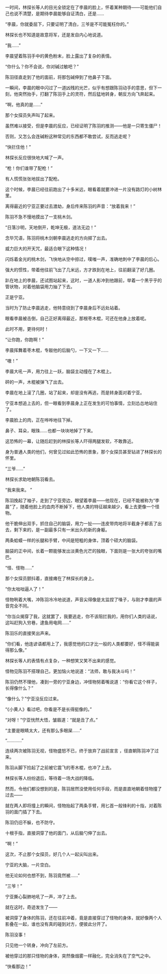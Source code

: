 一时间，林探长等人的目光全锁定在了李晨的脸上，怀着某种期待——可能他们自己也说不清楚，是期待李晨能够自证清白，还是……

“李晨，你就委屈下，只要证明了清白，三爷是不可能冤枉你的。”

林探长也不知道是故意将军，还是发自内心地说道。

“我……”

李晨望着陈羽手中的黄色粉末，脸上露出了复杂的表情。

“你什么？你不会说，你对碱过敏吧？”

陈羽径直走到了他的面前，将那包碱伸到了他鼻子下面。

一瞬间，李晨的眼中闪过了一道凶残的光芒，似乎有想跟陈羽动手的意思，但下一刻，他突然抬手，打翻了陈羽手上的灵符，然后猛地转身，朝反方向飞奔起来。

“啊，他真的是……”

那个女探员失声叫了起来。

虽然难以接受，但是李晨的反应，已经证明了陈羽的推测——他是一只寄生僵尸！

否则，又怎么会连碱粉这种常见的东西都不敢尝试，反而逃走呢？

“快拦住他！”

林探长反应很快地大喊了一声。

“枪！你们谁带了配枪！”

有人慌慌张张地拔出了配枪。

这个时候，李晨已经往前跑出了十多米远，眼看着就要冲进一片没有路灯的小树林里。

离得最近的宁亚正要过去渡劫，身后传来陈羽的声音：“放着我来！”

陈羽不急不慢地摸出了一支桃木剑。

“日落沙明，天地倒开，乾坤无极，道法无边！”

念毕咒语，陈羽将桃木剑朝李晨逃走的方向掷了出去。

威力巨大的开天咒，最适合眼下这种情况！

闪烁着金光的桃木剑，飞快地从空中掠过，噗嗤一声，准确地刺中了李晨的后心。

强大的惯性，带着他往前飞出了几米远，方才跌到在地上，往前翻滚了好几圈。

趴在地上的李晨，还试图站起来，这时，一道人影冲到他跟前，举着一个黑乎乎的管状物，对着他脑袋用力抽了下去。

正是宁亚。

当时为了防止李晨逃走，他特意绕到了李晨身后不远处站着。

眼看李晨被击倒，自己正好离得最近，那根枣木棍，可还在他身上放着呢。

此时不用，更待何时！

“让你跑，你跑啊！”

李晨挥舞着枣木棍，专敲他的后脑勺，一下又一下……

“嗷！”

李晨大吼一声，用力往上一跃，脑袋主动撞在了木棍上。

砰的一声，木棍被弹飞了出去。

李晨在地上滚了几圈，站了起来，却是没有再逃，而是转身面对着宁亚。

宁亚本想追上去的，但一眼看到李晨身上正在发生的可怕事情，立刻怂怂地站住了。

李晨脸上的肉，正在哗哗地往下掉。

鼻子、耳朵，眼珠……也都一块块地掉了下来。

这恐怖的一幕，让随后赶到的林探长等人吓得两腿发软，不敢靠近。

身为普通人类的他们，何曾见过如此恐怖的景象，那个女探员甚至钻进了林探长的怀里。

“三爷……”

林探长求助地朝陈羽看去。

“我来我来。 ”

陈羽挽起了袖子，走到了宁亚旁边，眼望着李晨——他现在，已经不能被称为“李晨”了，随着他脸上的血肉不断掉下，他人类的特征越来越少，看上去更像一个怪物。

他干脆伸出双手，抓住自己的脑袋，用力一扯——连皮带肉地将半截身子都丢了出去，剩下来的，是一副最多只有一米出头的新的身躯。

两条蛤蟆一样的长腿和手臂，中间是短粗的身体，顶着个硕大的脑袋。

脑袋的正中间，长着一颗能够发出淡黄色光芒的独眼，下面则是一张大的夸张的嘴巴。

“怪、怪物……”

那个女探员颤抖着，直接瘫在了林探长的身上。

“你太咄咄逼人了！”

怪物咧着大嘴，冲陈羽冷冷地说道，声音尖得像是太监捏了嗓子，与刚才李晨的声音完全不同。

“你当众揭穿了我，这就罢了，我要逃走，你不该阻拦我的，用你们人类的话说，这叫赶狗入穷巷，逮鱼用电网……”

陈羽乐的直接笑出声来。

“你们看，他连谚语都用上了，我感觉他的口才比一般的人类都要好，怪不得能装得那么像。”

林探长等人的表情有点复杂，一种想笑又笑不出来的感觉。

怪物见陈羽不搭理自己，更加恼火地说道：“法师，敢与我决斗吗！”

陈羽仍然不理他，凑到一旁的宁亚身边，冲怪物努着嘴说道：“你看它这个样子，长得像什么？”

“像什么？”宁亚没反应过来。

“《小黄人》看过吧，你看是不是长得挺像的。”

“对呀！”宁亚恍然大悟，皱眉道：“就是丑了点。”

“主要是眼睛太大，还有那么多眼屎……”

“…………”

连续两次被陈羽无视，怪物盛怒不已，终于放弃了战前宣言 ，径直朝陈羽冲了过来。

陈羽从脚下捡起了之前被它震飞的枣木棍，也冲了上去。

林探长等人纷纷退后，等待着一场大战的降临。

然而，令他们都没想到的是，陈羽居然没使用任何手段，而是直直地朝着怪物撞了过去——

就在两人即将撞上的瞬间，怪物抬起了两条手臂，用匕首一般锋利的十指，对着陈羽的面门插了下去。

陈羽仍旧不躲，也不防守。

十根手指，直接洞穿了他的面门，从后脑勺伸了出去。

“啊！”

这次，不止那个女探员，好几个人一起尖叫出来。

宁亚的大脑，一片空白。

他无论如何也想不到，陈羽竟然被……”

“三爷！”

宁亚撕心裂肺地吼了一声，冲了上去。

就在这时，奇迹发生了——

被洞穿了身体的陈羽，还在往前冲着，竟是直接穿过了怪物的身体，就好像两个人影叠在一起，谁也没有真的碰到对方，便彼此分开了。

陈羽没事！

只见他一个转身，冲向了左前方。

被他穿过的那只怪物的身体，突然像烟雾一样融化，完全消失在了空气之中。

“快看那边！”
